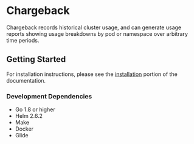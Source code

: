 # Chargeback

Chargeback records historical cluster usage, and can generate usage reports showing usage breakdowns by pod or namespace over arbitrary time periods.

## Getting Started

For installation instructions, please see the [installation](Documentation/Installation.md) portion of the documentation.

### Development Dependencies

- Go 1.8 or higher
- Helm 2.6.2
- Make
- Docker
- Glide

